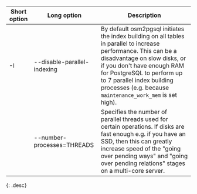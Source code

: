 | Short option | Long option                  | Description |
| ------------ | ---------------------------- | --- |
| -I           | \--disable-parallel-indexing | By default osm2pgsql initiates the index building on all tables in parallel to increase performance. This can be a disadvantage on slow disks, or if you don't have enough RAM for PostgreSQL to perform up to 7 parallel index building processes (e.g. because `maintenance_work_mem` is set high). |
|              | \--number-processes=THREADS  | Specifies the number of parallel threads used for certain operations. If disks are fast enough e.g. if you have an SSD, then this can greatly increase speed of the "going over pending ways" and "going over pending relations" stages on a multi-core server. |
{: .desc}

